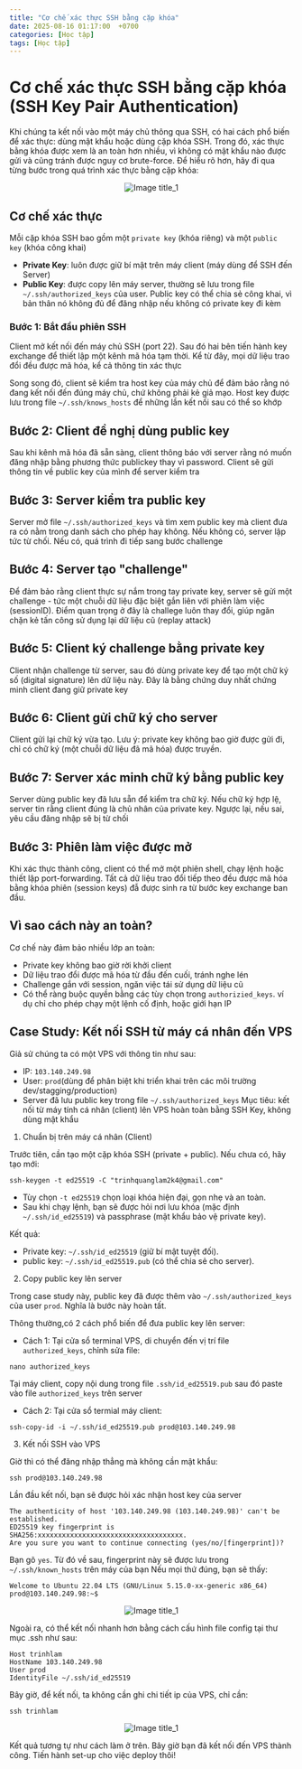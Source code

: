 ```yaml
---
title: "Cơ chế xác thực SSH bằng cặp khóa"
date: 2025-08-16 01:17:00  +0700
categories: [Học tập]
tags: [Học tập]
---
```



# Cơ chế xác thực SSH bằng cặp khóa (SSH Key Pair Authentication)

Khi chúng ta kết nối vào một máy chủ thông qua SSH, có hai cách phổ biến để xác thực: dùng mật khẩu hoặc dùng cặp khóa SSH. Trong đó, xác thực bằng khóa được xem là an toàn hơn nhiều, vì không có mật khẩu nào được gửi và cũng tránh được nguy cơ brute-force. Để hiểu rõ hơn, hãy đi qua từng bước trong quá trình xác thực bằng cặp khóa:

<p align="center">
  <img src="/assets/images/auth-ssh/1.png" alt="Image title_1" />
</p>

## Cơ chế xác thực 

Mỗi cặp khóa SSH bao gồm một `private key` (khóa riêng) và một `public key` (khóa công khai)
- **Private Key**: luôn được giữ bí mật trên máy client (máy dùng để SSH đến Server)
- **Public Key**: được copy lên máy server, thường sẽ lưu trong file `~/.ssh/authorized_keys` của user. Public key có thể chia sẻ công khai, vì bản thân nó không đủ để đăng nhập nếu không có private key đi kèm

### Bước 1: Bắt đầu phiên SSH

Client mở kết nối đến máy chủ SSH (port 22). Sau đó hai bên tiến hành key exchange để thiết lập một kênh mã hóa tạm thời. Kể từ đây, mọi dữ liệu trao đổi đều được mã hóa, kể cả thông tin xác thực

Song song đó, client sẽ kiểm tra host key của máy chủ để đảm bảo rằng nó đang kết nối đến đúng máy chủ, chứ không phải kẻ giả mạo. Host key được lưu trong file `~/.ssh/knows_hosts` để những lần kết nối sau có thể so khớp

## Bước 2: Client đề nghị dùng public key

Sau khi kênh mã hóa đã sẵn sàng, client thông báo với server rằng nó muốn đăng nhập bằng phương thức publickey thay vì password. Client sẽ gửi thông tin về public key của mình để server kiểm tra

## Bước 3: Server kiểm tra public key

Server mở file `~/.ssh/authorized_keys` và tìm xem public key mà client đưa ra có nằm trong danh sách cho phép hay không. Nếu không có, server lập tức từ chối. Nếu có, quá trình đi tiếp sang bước challenge

## Bước 4: Server tạo "challenge"

Để đảm bảo rằng client thực sự nắm trong tay private key, server sẽ gửi một challenge - tức một chuỗi dữ liệu đặc biệt gắn liên với phiên làm việc (sessionID). Điểm quan trọng ở đây là challege luôn thay đổi, giúp ngăn chặn kẻ tấn công sử dụng lại dữ liệu cũ (replay attack)

## Bước 5: Client ký challenge bằng private key

Client nhận challenge từ server, sau đó dùng private key để tạo một chữ ký số (digital signature) lên dữ liệu này. Đây là bằng chứng duy nhất chứng minh client đang giữ private key

## Bước 6: Client gửi chữ ký cho server

Client gửi lại chữ ký vừa tạo. Lưu ý: private key không bao giờ được gửi đi, chỉ có chữ ký (một chuỗi dữ liệu đã mã hóa) được truyền.

## Bước 7: Server xác minh chữ ký bằng public key

Server dùng public key đã lưu sẵn để kiểm tra chữ ký. Nếu chữ ký hợp lệ, server tin rằng client đúng là chủ nhân của private key. Ngược lại, nếu sai, yêu cầu đăng nhập sẽ bị từ chối

## Bước 3: Phiên làm việc được mở

Khi xác thực thành công, client có thể mở một phiên shell, chạy lệnh hoặc thiết lập port-forwarding. Tất cả dữ liệu trao đổi tiếp theo đều được mã hóa bằng khóa phiên (session keys) đẫ được sinh ra từ bước key exchange ban đầu.

## Vì sao cách này an toàn?

Cơ chế này đảm bảo nhiều lớp an toàn:

- Private key không bao giờ rời khởi client
- Dữ liệu trao đổi được mã hóa từ đầu đến cuối, tránh nghe lén
- Challenge gắn với session, ngăn việc tái sử dụng dữ liệu cũ
- Có thể ràng buộc quyền bằng các tùy chọn trong `authorizied_keys`. ví dụ chỉ cho phép chạy một lệnh cố định, hoặc giới hạn IP

## Case Study: Kết nối SSH từ máy cá nhân đến VPS 

Giả sử chúng ta có một VPS với thông tin như sau:
- IP: `103.140.249.98`
- User: `prod`(dùng để phân biệt khi triển khai trên các môi trường dev/stagging/production)
- Server đã lưu public key trong file `~/.ssh/authorized_keys`
Mục tiêu: kết nối từ máy tính cá nhân (client) lên VPS hoàn toàn bằng SSH Key, không dùng mật khẩu

1. Chuẩn bị trên máy cá nhân (Client)

Trước tiên, cần tạo một cặp khóa SSH (private + public). Nếu chưa có, hãy tạo mới:

```
ssh-keygen -t ed25519 -C "trinhquanglam2k4@gmail.com"
```

- Tùy chọn `-t ed25519` chọn loại khóa hiện đại, gọn nhẹ và an toàn.
- Sau khi chạy lệnh, bạn sẽ được hỏi nơi lưu khóa (mặc định `~/.ssh/id_ed25519`) và passphrase (mật khẩu bảo vệ private key).

Kết quả:
- Private key: `~/.ssh/id_ed25519` (giữ bí mật tuyệt đối).
- public key: `~/.ssh/id_ed25519.pub` (có thể chia sẻ cho server).

2. Copy public key lên server

Trong case study này, public key đã được thêm vào `~/.ssh/authorized_keys` của user `prod`. Nghĩa là bước này hoàn tất.

Thông thường,có 2 cách phổ biến để đưa public key lên server:

- Cách 1: 
Tại cửa sổ terminal VPS, di chuyển đến vị trí file `authorized_keys`, chỉnh sửa file: 

```
nano authorized_keys
```

Tại máy client, copy nội dung trong file `.ssh/id_ed25519.pub` sau đó paste vào file `authorized_keys` trên server

- Cách 2:
Tại cửa sổ termial máy client:

```
ssh-copy-id -i ~/.ssh/id_ed25519.pub prod@103.140.249.98
```

3. Kết nối SSH vào VPS

Giờ thì có thể đăng nhập thẳng mà không cần mật khẩu:

```
ssh prod@103.140.249.98
```

Lần đầu kết nối, bạn sẽ được hỏi xác nhận host key của server

```
The authenticity of host '103.140.249.98 (103.140.249.98)' can't be established.
ED25519 key fingerprint is SHA256:xxxxxxxxxxxxxxxxxxxxxxxxxxxxxxxxxxxx.
Are you sure you want to continue connecting (yes/no/[fingerprint])?

```

Bạn gõ `yes`. Từ đó về sau, fingerprint này sẽ được lưu trong `~/.ssh/known_hosts` trên máy của bạn
Nếu mọi thứ đúng, bạn sẽ thấy:

```
Welcome to Ubuntu 22.04 LTS (GNU/Linux 5.15.0-xx-generic x86_64)
prod@103.140.249.98:~$
```

<p align="center">
  <img src="/assets/images/auth-ssh/2.png" alt="Image title_1" />
</p>

Ngoài ra, có thể kết nối nhanh hơn bằng cách cấu hình file config tại thư mục .ssh như sau:

```
Host trinhlam
HostName 103.140.249.98
User prod
IdentityFile ~/.ssh/id_ed25519
```

Bây giờ, để kết nối, ta không cần ghi chi tiết ip của VPS, chỉ cần:

```
ssh trinhlam
```
<p align="center">
  <img src="/assets/images/auth-ssh/3.png" alt="Image title_1" />
</p>

Kết quả tương tự như cách làm ở trên. Bây giờ bạn đã kết nối đến VPS thành công. Tiến hành set-up cho việc deploy thôi!

